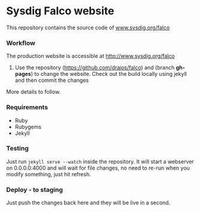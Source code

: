 # Sysdig Falco website

This repository contains the source code of www.sysdig.org/falco


### Workflow

The production website is accessible at http://www.sysdig.org/falco

1. Use the repository (https://github.com/draios/falco) and (branch **gh-pages**) to change the website. Check out the build locally using jekyll and then commit the changes

More details to follow.


### Requirements
* Ruby
* Rubygems
* Jekyll

### Testing
Just run ```jekyll serve --watch``` inside the repository. It will start a webserver on 0.0.0.0:4000 and will wait for file changes, no need to re-run when you modify something, just hit refresh.

### Deploy - to staging
Just push the changes back here and they will be live in a second.


